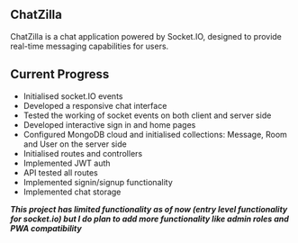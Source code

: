## ChatZilla

ChatZilla is a chat application powered by Socket.IO, designed to provide real-time messaging capabilities for users. 

## Current Progress

- Initialised socket.IO events
- Developed a responsive chat interface 
- Tested the working of socket events on both client and server side
- Developed interactive sign in and home pages
- Configured MongoDB cloud and initialised collections: Message, Room and User on the server side
- Initialised routes and controllers
- Implemented JWT auth
- API tested all routes
- Implemented signin/signup functionality
- Implemented chat storage


***This project has limited functionality as of now (entry level functionality for socket.io) but I do plan to add more functionality like admin roles and PWA compatibility***